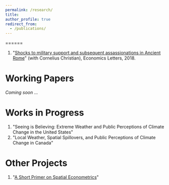 ```yaml
---
permalink: /research/
title: 
author_profile: true
redirect_from: 
  - /publications/
---
```



======
1. "[Shocks to military support and subsequent assassionations in Ancient Rome](https://www.sciencedirect.com/science/article/abs/pii/S0165176518302532)" (with Cornelius Christian), Economics Letters, 2018. 


Working Papers
======
_Coming soon ..._


Works in Progress
======
1. "Seeing is Believing: Extreme Weather and Public Perceptions of Climate Change in the United States"
2. "Local Weather, Spatial Spillovers, and Public Perceptions of Climate Change in Canada"




Other Projects
======
1. "[A Short Primer on Spatial Econometrics](https://liamselbourne.github.io/files/Spatial_Metrics.pdf)"



